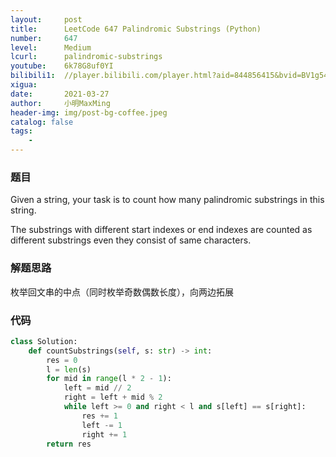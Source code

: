 ```yaml
---
layout:     post
title:      LeetCode 647 Palindromic Substrings (Python)
number:     647
level:      Medium
lcurl:      palindromic-substrings
youtube:    6k78G8uf0YI
bilibili1:  //player.bilibili.com/player.html?aid=844856415&bvid=BV1g54y1h7uv&cid=316162395&page=1
xigua:      
date:       2021-03-27
author:     小明MaxMing
header-img: img/post-bg-coffee.jpeg
catalog: false
tags:
    - 
---
```


### 题目

Given a string, your task is to count how many palindromic substrings in this string.

The substrings with different start indexes or end indexes are counted as different substrings even they consist of same characters.

### 解题思路

枚举回文串的中点（同时枚举奇数偶数长度），向两边拓展

### 代码
```python
class Solution:
    def countSubstrings(self, s: str) -> int:
        res = 0
        l = len(s)
        for mid in range(l * 2 - 1):
            left = mid // 2
            right = left + mid % 2
            while left >= 0 and right < l and s[left] == s[right]:
                res += 1
                left -= 1
                right += 1
        return res
```
